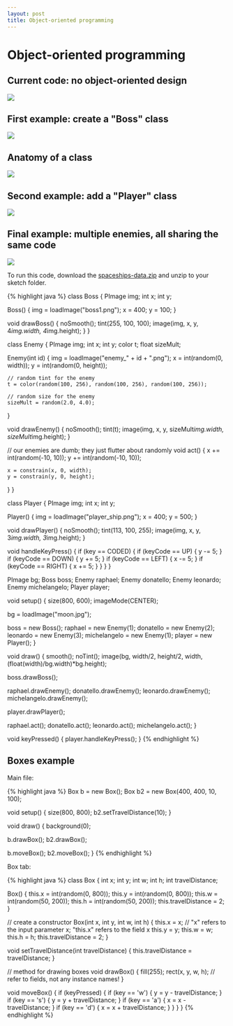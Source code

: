 ```yaml
---
layout: post
title: Object-oriented programming
---
```


# Object-oriented programming

<!--
how we do things now

diagram with various "concerns" littered throughout the code

better design: isolation of concerns

aka separation of concerns

diagram that shows "we want to group stuff related to X here"

another aspect: common patterns, e.g., same data/actions for groups of entities

new approach: define data/actions for similar entities in just one place

then create "instances" of the template; each instance has its own values but otherwise they are all the same
-->

## Current code: no object-oriented design

![](/images/spaceships-code-pre-oo-diagram.png)

## First example: create a "Boss" class

![](/images/spaceships-code-oo-diagram-1.png)

## Anatomy of a class

![](/images/spaceships-code-oo-anatomy.png)

## Second example: add a "Player" class

![](/images/spaceships-code-oo-diagram-2.png)

## Final example: multiple enemies, all sharing the same code

![](/images/spaceships-final-oo-screenshot.png)

To run this code, download the [spaceships-data.zip](/zips/spaceships-data.zip) and unzip to your sketch folder.

{% highlight java %}
class Boss
{
  PImage img;
  int x;
  int y;

  Boss()
  {
    img = loadImage("boss1.png");
    x = 400;
    y = 100;
  }

  void drawBoss()
  {
    noSmooth();
    tint(255, 100, 100);
    image(img, x, y, 4*img.width, 4*img.height);
  }
}

class Enemy
{
  PImage img;
  int x;
  int y;
  color t;
  float sizeMult;

  Enemy(int id)
  {
    img = loadImage("enemy_" + id + ".png");
    x = int(random(0, width));
    y = int(random(0, height));
    
    // random tint for the enemy
    t = color(random(100, 256), random(100, 256), random(100, 256));
    
    // random size for the enemy
    sizeMult = random(2.0, 4.0);
  }

  void drawEnemy()
  {
    noSmooth();
    tint(t);
    image(img, x, y, sizeMult*img.width, sizeMult*img.height);
  }
  
  // our enemies are dumb; they just flutter about randomly
  void act()
  {
    x += int(random(-10, 10));
    y += int(random(-10, 10));
    
    x = constrain(x, 0, width);
    y = constrain(y, 0, height);
  }
}

class Player
{
  PImage img;
  int x;
  int y;

  Player()
  {
    img = loadImage("player_ship.png");
    x = 400;
    y = 500;
  }

  void drawPlayer()
  {
    noSmooth();
    tint(113, 100, 255);
    image(img, x, y, 3*img.width, 3*img.height);
  }

  void handleKeyPress()
  {
    if (key == CODED)
    {
      if (keyCode == UP)
      {
        y -= 5;
      }
      if (keyCode == DOWN)
      {
        y += 5;
      }
      if (keyCode == LEFT)
      {
        x -= 5;
      }
      if (keyCode == RIGHT)
      {
        x += 5;
      }
    }
  }
}

PImage bg;
Boss boss;
Enemy raphael;
Enemy donatello;
Enemy leonardo;
Enemy michelangelo;
Player player;

void setup()
{
  size(800, 600);
  imageMode(CENTER);

  bg = loadImage("moon.jpg");

  boss = new Boss();
  raphael = new Enemy(1);
  donatello = new Enemy(2);
  leonardo = new Enemy(3);
  michelangelo = new Enemy(1);
  player = new Player();
}

void draw()
{
  smooth();
  noTint();
  image(bg, width/2, height/2, 
    width, (float(width)/bg.width)*bg.height);

  boss.drawBoss();
  
  raphael.drawEnemy();
  donatello.drawEnemy();
  leonardo.drawEnemy();
  michelangelo.drawEnemy();
  
  player.drawPlayer();
  
  raphael.act();
  donatello.act();
  leonardo.act();
  michelangelo.act();
}

void keyPressed()
{
  player.handleKeyPress();
}
{% endhighlight %}

## Boxes example

Main file:

{% highlight java %}
Box b = new Box();
Box b2 = new Box(400, 400, 10, 100);

void setup()
{
  size(800, 800);
  b2.setTravelDistance(10);
}

void draw()
{
  background(0);
  
  b.drawBox();
  b2.drawBox();
  
  b.moveBox();
  b2.moveBox();
}
{% endhighlight %}

Box tab:

{% highlight java %}
class Box
{
  int x;
  int y;
  int w;
  int h;
  int travelDistance;
  
  Box()
  {
    this.x = int(random(0, 800));
    this.y = int(random(0, 800));
    this.w = int(random(50, 200));
    this.h = int(random(50, 200));
    this.travelDistance = 2;
  }

  // create a constructor
  Box(int x, int y, int w, int h)
  {
    this.x = x;  // "x" refers to the input parameter x; "this.x" refers to the field x
    this.y = y;
    this.w = w;
    this.h = h;
    this.travelDistance = 2;
  }
  
  void setTravelDistance(int travelDistance)
  {
    this.travelDistance = travelDistance;
  }

  // method for drawing boxes
  void drawBox()
  {
    fill(255);
    rect(x, y, w, h);  // refer to fields, not any instance names!
  }

  void moveBox()
  {
    if (keyPressed)
    {
      if (key == 'w')
      {
        y = y - travelDistance;
      }
      if (key == 's')
      {
        y = y + travelDistance;
      }
      if (key == 'a')
      {
        x = x - travelDistance;
      }
      if (key == 'd')
      {
        x = x + travelDistance;
      }
    }
  }
}
{% endhighlight %}

